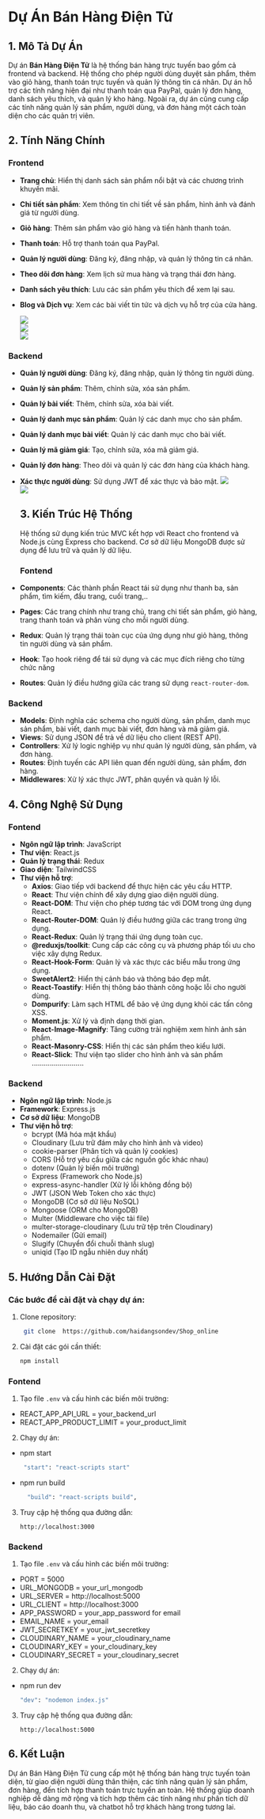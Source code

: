# Dự Án Bán Hàng Điện Tử

## 1. Mô Tả Dự Án

Dự án **Bán Hàng Điện Tử** là hệ thống bán hàng trực tuyến bao gồm cả frontend và backend. Hệ thống cho phép người dùng duyệt sản phẩm, thêm vào giỏ hàng, thanh toán trực tuyến và quản lý thông tin cá nhân. Dự án hỗ trợ các tính năng hiện đại như thanh toán qua PayPal, quản lý đơn hàng, danh sách yêu thích, và quản lý kho hàng. Ngoài ra, dự án cũng cung cấp các tính năng quản lý sản phẩm, người dùng, và đơn hàng một cách toàn diện cho các quản trị viên.


## 2. Tính Năng Chính

### Frontend
- **Trang chủ**: Hiển thị danh sách sản phẩm nổi bật và các chương trình khuyến mãi.
- **Chi tiết sản phẩm**: Xem thông tin chi tiết về sản phẩm, hình ảnh và đánh giá từ người dùng.
- **Giỏ hàng**: Thêm sản phẩm vào giỏ hàng và tiến hành thanh toán.
- **Thanh toán**: Hỗ trợ thanh toán qua PayPal.
- **Quản lý người dùng**: Đăng ký, đăng nhập, và quản lý thông tin cá nhân.
- **Theo dõi đơn hàng**: Xem lịch sử mua hàng và trạng thái đơn hàng.
- **Danh sách yêu thích**: Lưu các sản phẩm yêu thích để xem lại sau.
- **Blog và Dịch vụ**: Xem các bài viết tin tức và dịch vụ hỗ trợ của cửa hàng.
  
  ![](./client/src/img/image_2.png)</br>
  ![](./client/src/img/image_3.png)</br>
  ![](./client/src/img/image_5.png)</br>
### Backend 
- **Quản lý người dùng**: Đăng ký, đăng nhập, quản lý thông tin người dùng.
- **Quản lý sản phẩm**: Thêm, chỉnh sửa, xóa sản phẩm.
- **Quản lý bài viết**: Thêm, chỉnh sửa, xóa bài viết.
- **Quản lý danh mục sản phẩm**: Quản lý các danh mục cho sản phẩm.
- **Quản lý danh mục bài viết**: Quản lý các danh mục cho bài viết.
- **Quản lý mã giảm giá**: Tạo, chỉnh sửa, xóa mã giảm giá.
- **Quản lý đơn hàng**: Theo dõi và quản lý các đơn hàng của khách hàng.
- **Xác thực người dùng**: Sử dụng JWT để xác thực và bảo mật.
  ![](./client/src/img/image_6.png)</br>
  ![](./client/src/img/image_7.png)
  
  ## 3. Kiến Trúc Hệ Thống
  Hệ thống sử dụng kiến trúc MVC kết hợp với React cho frontend và Node.js cùng Express cho backend. Cơ sở dữ liệu MongoDB được sử dụng để lưu trữ và quản lý dữ liệu.
  ### Fontend 
  
- **Components**: Các thành phần React tái sử dụng như thanh ba, sản phẩm, tìm kiếm, đầu trang, cuối trang,..
- **Pages**: Các trang chính như trang chủ, trang chi tiết sản phẩm, giỏ hàng, trang thanh toán và phân vùng cho mỗi người dùng.
- **Redux**: Quản lý trạng thái toàn cục của ứng dụng như giỏ hàng, thông tin người dùng và sản phẩm.
- **Hook**: Tạo hook riêng để tái sử dụng và các mục đích riêng cho từng chức năng
- **Routes**: Quản lý điều hướng giữa các trang sử dụng `react-router-dom`.
### Backend

- **Models**: Định nghĩa các schema cho người dùng, sản phẩm, danh mục sản phẩm, bài viết, danh mục bài viết, đơn hàng và mã giảm giá.
- **Views**: Sử dụng JSON để trả về dữ liệu cho client (REST API).
- **Controllers**: Xử lý logic nghiệp vụ như quản lý người dùng, sản phẩm, và đơn hàng.
- **Routes**: Định tuyến các API liên quan đến người dùng, sản phẩm, đơn hàng.
- **Middlewares**: Xử lý xác thực JWT, phân quyền và quản lý lỗi.

## 4. Công Nghệ Sử Dụng

### Fontend 

- **Ngôn ngữ lập trình**: JavaScript
- **Thư viện**: React.js
- **Quản lý trạng thái**: Redux
- **Giao diện**: TailwindCSS
- **Thư viện hỗ trợ**:
  - **Axios**: Giao tiếp với backend để thực hiện các yêu cầu HTTP.
  - **React**: Thư viện chính để xây dựng giao diện người dùng.
  - **React-DOM**: Thư viện cho phép tương tác với DOM trong ứng dụng React.
  - **React-Router-DOM**: Quản lý điều hướng giữa các trang trong ứng dụng.
  - **React-Redux**: Quản lý trạng thái ứng dụng toàn cục.
  - **@reduxjs/toolkit**: Cung cấp các công cụ và phương pháp tối ưu cho việc xây dựng Redux.
  - **React-Hook-Form**: Quản lý và xác thực các biểu mẫu trong ứng dụng.
  - **SweetAlert2**: Hiển thị cảnh báo và thông báo đẹp mắt.
  - **React-Toastify**: Hiển thị thông báo thành công hoặc lỗi cho người dùng.
  - **Dompurify**: Làm sạch HTML để bảo vệ ứng dụng khỏi các tấn công XSS.
  - **Moment.js**: Xử lý và định dạng thời gian.
  - **React-Image-Magnify**: Tăng cường trải nghiệm xem hình ảnh sản phẩm.
  - **React-Masonry-CSS**: Hiển thị các sản phẩm theo kiểu lưới.
  - **React-Slick**: Thư viện tạo slider cho hình ảnh và sản phẩm
   ..........................

### Backend 
- **Ngôn ngữ lập trình**: Node.js
- **Framework**: Express.js
- **Cơ sở dữ liệu**: MongoDB
- **Thư viện hỗ trợ**:
  - bcrypt (Mã hóa mật khẩu)
  - Cloudinary (Lưu trữ đám mây cho hình ảnh và video)
  - cookie-parser (Phân tích và quản lý cookies)
  - CORS (Hỗ trợ yêu cầu giữa các nguồn gốc khác nhau)
  - dotenv (Quản lý biến môi trường)
  - Express (Framework cho Node.js)
  - express-async-handler (Xử lý lỗi không đồng bộ)
  - JWT (JSON Web Token cho xác thực)
  - MongoDB (Cơ sở dữ liệu NoSQL)
  - Mongoose (ORM cho MongoDB)
  - Multer (Middleware cho việc tải file)
  - multer-storage-cloudinary (Lưu trữ tệp trên Cloudinary)
  - Nodemailer (Gửi email)
  - Slugify (Chuyển đổi chuỗi thành slug)
  - uniqid (Tạo ID ngẫu nhiên duy nhất)
  
## 5. Hướng Dẫn Cài Đặt

### Các bước để cài đặt và chạy dự án:
1. Clone repository:
   ```bash
    git clone  https://github.com/haidangsondev/Shop_online
   ```
2. Cài đặt các gói cần thiết:
   ```bash
   npm install
   ```
### Fontend 
1. Tạo file `.env` và cấu hình các biến môi trường:
- REACT_APP_API_URL = your_backend_url
- REACT_APP_PRODUCT_LIMIT = your_product_limit


2. Chạy dự án:
- npm start
   ```bash
    "start": "react-scripts start"
   ```
- npm run build
  ```bash
    "build": "react-scripts build",
   ```
3. Truy cập hệ thống qua đường dẫn:
   ```
   http://localhost:3000
   ```
### Backend 
1. Tạo file `.env` và cấu hình các biến môi trường:
- PORT = 5000
- URL_MONGODB = your_url_mongodb
- URL_SERVER = http://localhost:5000
- URL_CLIENT =  http://localhost:3000
- APP_PASSWORD = your_app_password for email 
- EMAIL_NAME = your_email
- JWT_SECRETKEY = your_jwt_secretkey
- CLOUDINARY_NAME = your_cloudinary_name
- CLOUDINARY_KEY = your_cloudinary_key
- CLOUDINARY_SECRET = your_cloudinary_secret

2. Chạy dự án:
- npm run dev
   ```bash
   "dev": "nodemon index.js"
   ```
3. Truy cập hệ thống qua đường dẫn:
   ```
   http://localhost:5000
   ```

## 6. Kết Luận
Dự án Bán Hàng Điện Tử cung cấp một hệ thống bán hàng trực tuyến toàn diện, từ giao diện người dùng thân thiện, các tính năng quản lý sản phẩm, đơn hàng, đến tích hợp thanh toán trực tuyến an toàn. Hệ thống giúp doanh nghiệp dễ dàng mở rộng và tích hợp thêm các tính năng như phân tích dữ liệu, báo cáo doanh thu, và chatbot hỗ trợ khách hàng trong tương lai.